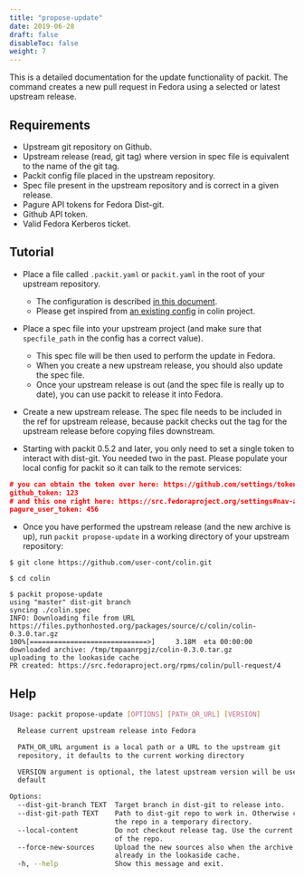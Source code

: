 ```yaml
---
title: "propose-update"
date: 2019-06-28
draft: false
disableToc: false
weight: 7
---
```


This is a detailed documentation for the update functionality of packit. The
command creates a new pull request in Fedora using a selected or latest
upstream release.


## Requirements

* Upstream git repository on Github.
* Upstream release (read, git tag) where version in spec file is equivalent to
  the name of the git tag.
* Packit config file placed in the upstream repository.
* Spec file present in the upstream repository and is correct in a given
  release.
* Pagure API tokens for Fedora Dist-git.
* Github API token.
* Valid Fedora Kerberos ticket.


## Tutorial

* Place a file called `.packit.yaml` or `packit.yaml` in the root of your upstream repository.
   * The configuration is described [in this document](/docs/configuration/).
   * Please get inspired from [an existing config](https://github.com/user-cont/colin/blob/master/.packit.yaml) in
     colin project.

* Place a spec file into your upstream project (and make sure that
  `specfile_path` in the config has a correct value).
   * This spec file will be then used to perform the update in Fedora.
   * When you create a new upstream release, you should also update the spec file.
   * Once your upstream release is out (and the spec file is really up to
     date), you can use packit to release it into Fedora.

* Create a new upstream release. The spec file needs to be included in the ref
  for upstream release, because packit checks out the tag for the upstream
  release before copying files downstream.

* Starting with packit 0.5.2 and later, you only need to set a single token to
  interact with dist-git. You needed two in the past. Please populate your
  local config for packit so it can talk to the remote services:

```json
# you can obtain the token over here: https://github.com/settings/tokens
github_token: 123
# and this one right here: https://src.fedoraproject.org/settings#nav-api-tab
pagure_user_token: 456
```

* Once you have performed the upstream release (and the new archive is up),
  run `packit propose-update` in a working directory of your upstream
  repository:
```
$ git clone https://github.com/user-cont/colin.git

$ cd colin

$ packit propose-update
using "master" dist-git branch
syncing ./colin.spec
INFO: Downloading file from URL https://files.pythonhosted.org/packages/source/c/colin/colin-0.3.0.tar.gz
100%[=============================>]     3.18M  eta 00:00:00
downloaded archive: /tmp/tmpaanrpgjz/colin-0.3.0.tar.gz
uploading to the lookaside cache
PR created: https://src.fedoraproject.org/rpms/colin/pull-request/4
```


## Help

```bash
Usage: packit propose-update [OPTIONS] [PATH_OR_URL] [VERSION]

  Release current upstream release into Fedora

  PATH_OR_URL argument is a local path or a URL to the upstream git
  repository, it defaults to the current working directory

  VERSION argument is optional, the latest upstream version will be used by
  default

Options:
  --dist-git-branch TEXT  Target branch in dist-git to release into.
  --dist-git-path TEXT    Path to dist-git repo to work in. Otherwise clone
                          the repo in a temporary directory.
  --local-content         Do not checkout release tag. Use the current state
                          of the repo.
  --force-new-sources     Upload the new sources also when the archive is
                          already in the lookaside cache.
  -h, --help              Show this message and exit.
```
